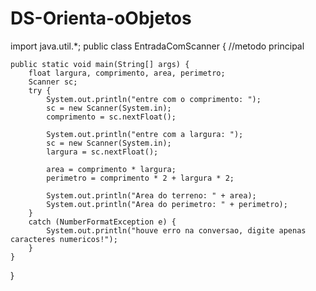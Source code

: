 ﻿# DS-Orienta-oObjetos

 import java.util.*;
public class EntradaComScanner { //metodo principal

    public static void main(String[] args) {
        float largura, comprimento, area, perimetro;
        Scanner sc;
        try {
            System.out.println("entre com o comprimento: ");
            sc = new Scanner(System.in);
            comprimento = sc.nextFloat();

            System.out.println("entre com a largura: ");
            sc = new Scanner(System.in);
            largura = sc.nextFloat();

            area = comprimento * largura;
            perimetro = comprimento * 2 + largura * 2;

            System.out.println("Area do terreno: " + area);
            System.out.println("Area do perimetro: " + perimetro);
        }
        catch (NumberFormatException e) {
            System.out.println("houve erro na conversao, digite apenas caracteres numericos!");
        }
    }
}
